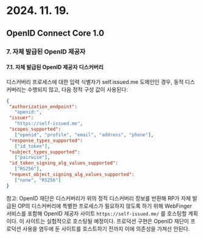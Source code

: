 # 2024. 11. 19.

## OpenID Connect Core 1.0

### 7. 자체 발급된 OpenID 제공자

#### 7.1. 자체 발급된 OpenID 제공자 디스커버리

디스커버리 프로세스에 대한 입력 식별자가 self.issued.me 도메인인 경우, 동적 디스커버리는 수행되지 않고, 다음 정적 구성 값이 사용된다:

```json
{
 "authorization_endpoint":
   "openid:",
 "issuer":
   "https://self-issued.me",
 "scopes_supported":
   ["openid", "profile", "email", "address", "phone"],
 "response_types_supported":
   ["id_token"],
 "subject_types_supported":
   ["pairwise"],
 "id_token_signing_alg_values_supported":
   ["RS256"],
 "request_object_signing_alg_values_supported":
   ["none", "RS256"]
}
```

참고: OpenID 재단은 디스커버리가 위의 정적 디스커버리 정보를 반환해 RP가 자체 발급된 OP의 디스커버리에 특별한 프로세스가 필요하지 않도록 하기 위해 WebFinger 서비스를 포함해 OpenID 제공자 사이트 `https://self-issued.me/` 를 호스팅할 계획이다. 이 사이트는 실험적으로 호스팅될 예정이다. 프로덕션 구현은 OpenID 재단이 프로덕션 사용을 염두에 둔 사이트를 호스트하기 전까지 이에 의존성을 가져선 안된다.